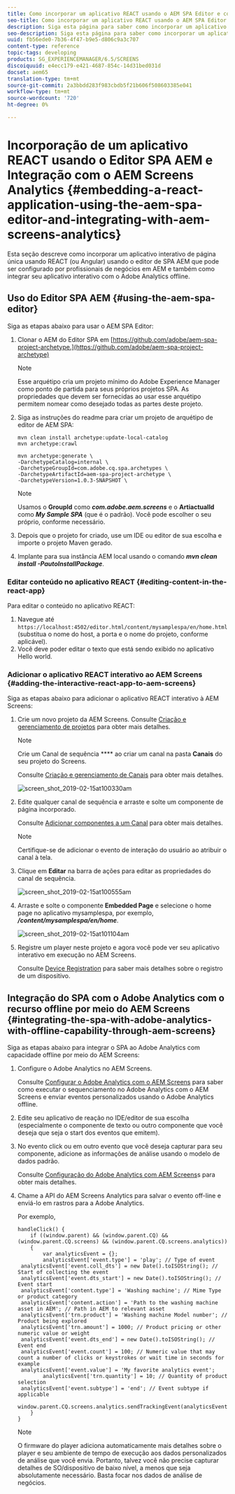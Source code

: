 ```yaml
---
title: Como incorporar um aplicativo REACT usando o AEM SPA Editor e como Integrar-se ao AEM Screens Analytics
seo-title: Como incorporar um aplicativo REACT usando o AEM SPA Editor e como Integrar-se ao AEM Screens Analytics
description: Siga esta página para saber como incorporar um aplicativo interativo de página única usando REACT (ou Angular) usando o editor de SPA AEM que pode ser configurado pelos profissionais de negócios em AEM e também como integrar seu aplicativo interativo com o Adobe Analytics offline.
seo-description: Siga esta página para saber como incorporar um aplicativo interativo de página única usando REACT (ou Angular) usando o editor de SPA AEM que pode ser configurado pelos profissionais de negócios em AEM e também como integrar seu aplicativo interativo com o Adobe Analytics offline.
uuid: fb56ede0-7b36-4f47-b9e5-d806c9a3c707
content-type: reference
topic-tags: developing
products: SG_EXPERIENCEMANAGER/6.5/SCREENS
discoiquuid: e4ecc179-e421-4687-854c-14d31bed031d
docset: aem65
translation-type: tm+mt
source-git-commit: 2a3bbdd283f983cbdb5f21b606f508603385e041
workflow-type: tm+mt
source-wordcount: '720'
ht-degree: 0%

---
```



# Incorporação de um aplicativo REACT usando o Editor SPA AEM e Integração com o AEM Screens Analytics {#embedding-a-react-application-using-the-aem-spa-editor-and-integrating-with-aem-screens-analytics}

Esta seção descreve como incorporar um aplicativo interativo de página única usando REACT (ou Angular) usando o editor de SPA AEM que pode ser configurado por profissionais de negócios em AEM e também como integrar seu aplicativo interativo com o Adobe Analytics offline.

## Uso do Editor SPA AEM {#using-the-aem-spa-editor}

Siga as etapas abaixo para usar o AEM SPA Editor:

1. Clonar o AEM do Editor SPA em [https://github.com/adobe/aem-spa-project-archetype.](https://github.com/adobe/aem-spa-project-archetype)

   >[!NOTE]
   >
   >Esse arquétipo cria um projeto mínimo do Adobe Experience Manager como ponto de partida para seus próprios projetos SPA. As propriedades que devem ser fornecidas ao usar esse arquétipo permitem nomear como desejado todas as partes deste projeto.

1. Siga as instruções do readme para criar um projeto de arquétipo de editor de AEM SPA:

   ```
   mvn clean install archetype:update-local-catalog
   mvn archetype:crawl
   
   mvn archetype:generate \
   -DarchetypeCatalog=internal \
   -DarchetypeGroupId=com.adobe.cq.spa.archetypes \
   -DarchetypeArtifactId=aem-spa-project-archetype \
   -DarchetypeVersion=1.0.3-SNAPSHOT \
   ```

   >[!NOTE]
   >
   >Usamos o **GroupId** como ***com.adobe.aem.screens*** e o **ArtiactualId** como ***My Sample SPA*** (que é o padrão). Você pode escolher o seu próprio, conforme necessário.

1. Depois que o projeto for criado, use um IDE ou editor de sua escolha e importe o projeto Maven gerado.
1. Implante para sua instância AEM local usando o comando ***mvn clean install -PautoInstallPackage***.

### Editar conteúdo no aplicativo REACT {#editing-content-in-the-react-app}

Para editar o conteúdo no aplicativo REACT:

1. Navegue até `https://localhost:4502/editor.html/content/mysamplespa/en/home.html` (substitua o nome do host, a porta e o nome do projeto, conforme aplicável).
1. Você deve poder editar o texto que está sendo exibido no aplicativo Hello world.

### Adicionar o aplicativo REACT interativo ao AEM Screens {#adding-the-interactive-react-app-to-aem-screens}

Siga as etapas abaixo para adicionar o aplicativo REACT interativo à AEM Screens:

1. Crie um novo projeto da AEM Screens. Consulte [Criação e gerenciamento de projetos](creating-a-screens-project.md) para obter mais detalhes.

   >[!NOTE]
   >
   >Crie um Canal de sequência **** ao criar um canal na pasta **Canais** do seu projeto do Screens.
   >
   >
   >Consulte [Criação e gerenciamento de Canais](managing-channels.md) para obter mais detalhes.

   ![screen_shot_2019-02-15at100330am](assets/screen_shot_2019-02-15at100330am.png)

1. Edite qualquer canal de sequência e arraste e solte um componente de página incorporado.

   Consulte [Adicionar componentes a um Canal](adding-components-to-a-channel.md) para obter mais detalhes.

   >[!NOTE]
   >
   >Certifique-se de adicionar o evento de interação do usuário ao atribuir o canal à tela.

1. Clique em **Editar** na barra de ações para editar as propriedades do canal de sequência.

   ![screen_shot_2019-02-15at100555am](assets/screen_shot_2019-02-15at100555am.png)

1. Arraste e solte o componente **Embedded Page** e selecione o home page no aplicativo mysamplespa, por exemplo, ***/content/mysamplespa/en/home***.

   ![screen_shot_2019-02-15at101104am](assets/screen_shot_2019-02-15at101104am.png)

1. Registre um player neste projeto e agora você pode ver seu aplicativo interativo em execução no AEM Screens.

   Consulte [Device Registration](device-registration.md) para saber mais detalhes sobre o registro de um dispositivo.

## Integração do SPA com o Adobe Analytics com o recurso offline por meio do AEM Screens {#integrating-the-spa-with-adobe-analytics-with-offline-capability-through-aem-screens}

Siga as etapas abaixo para integrar o SPA ao Adobe Analytics com capacidade offline por meio do AEM Screens:

1. Configure o Adobe Analytics no AEM Screens.

   Consulte [Configurar o Adobe Analytics com o AEM Screens](configuring-adobe-analytics-aem-screens.md) para saber como executar o sequenciamento no Adobe Analytics com o AEM Screens e enviar eventos personalizados usando o Adobe Analytics offline.

1. Edite seu aplicativo de reação no IDE/editor de sua escolha (especialmente o componente de texto ou outro componente que você deseja que seja o start dos eventos que emitem).
1. No evento click ou em outro evento que você deseja capturar para seu componente, adicione as informações de análise usando o modelo de dados padrão.

   Consulte [Configuração do Adobe Analytics com AEM Screens](configuring-adobe-analytics-aem-screens.md)s para obter mais detalhes.

1. Chame a API do AEM Screens Analytics para salvar o evento off-line e enviá-lo em rastros para a Adobe Analytics.

   Por exemplo,

   ```
   handleClick() {
       if ((window.parent) && (window.parent.CQ) && (window.parent.CQ.screens) && (window.parent.CQ.screens.analytics))
       {
           var analyticsEvent = {};
           analyticsEvent['event.type'] = 'play'; // Type of event
    analyticsEvent['event.coll_dts'] = new Date().toISOString(); // Start of collecting the event
    analyticsEvent['event.dts_start'] = new Date().toISOString(); // Event start
    analyticsEvent['content.type'] = 'Washing machine'; // Mime Type or product category
    analyticsEvent['content.action'] = 'Path to the washing machine asset in AEM'; // Path in AEM to relevant asset
    analyticsEvent['trn.product'] = 'Washing machine Model number'; // Product being explored
    analyticsEvent['trn.amount'] = 1000; // Product pricing or other numeric value or weight
    analyticsEvent['event.dts_end'] = new Date().toISOString(); // Event end
    analyticsEvent['event.count'] = 100; // Numeric value that may count a number of clicks or keystrokes or wait time in seconds for example
    analyticsEvent['event.value'] = 'My favorite analytics event';
           analyticsEvent['trn.quantity'] = 10; // Quantity of product selection
    analyticsEvent['event.subtype'] = 'end'; // Event subtype if applicable
    window.parent.CQ.screens.analytics.sendTrackingEvent(analyticsEvent);
       }
   }
   ```

   >[!NOTE]
   >
   >O firmware do player adiciona automaticamente mais detalhes sobre o player e seu ambiente de tempo de execução aos dados personalizados de análise que você envia. Portanto, talvez você não precise capturar detalhes de SO/dispositivo de baixo nível, a menos que seja absolutamente necessário. Basta focar nos dados de análise de negócios.

